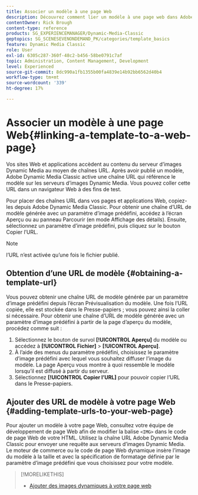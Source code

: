 ```yaml
---
title: Associer un modèle à une page Web
description: Découvrez comment lier un modèle à une page web dans Adobe Dynamic Media Classic.
contentOwner: Rick Brough
content-type: reference
products: SG_EXPERIENCEMANAGER/Dynamic-Media-Classic
geptopics: SG_SCENESEVENONDEMAND_PK/categories/template_basics
feature: Dynamic Media Classic
role: User
exl-id: 6305c287-360f-48c2-b456-58be0791c7af
topic: Administration, Content Management, Development
level: Experienced
source-git-commit: 8dc990a1fb1355b00fa4839e14b92bb6562d40b4
workflow-type: tm+mt
source-wordcount: '339'
ht-degree: 17%

---
```


# Associer un modèle à une page Web{#linking-a-template-to-a-web-page}

Vos sites Web et applications accèdent au contenu du serveur d’images Dynamic Media au moyen de chaînes URL. Après avoir publié un modèle, Adobe Dynamic Media Classic active une chaîne URL qui référence le modèle sur les serveurs d’images Dynamic Media. Vous pouvez coller cette URL dans un navigateur Web à des fins de test.

Pour placer des chaînes URL dans vos pages et applications Web, copiez-les depuis Adobe Dynamic Media Classic. Pour obtenir une chaîne d’URL de modèle générée avec un paramètre d’image prédéfini, accédez à l’écran Aperçu ou au panneau Parcourir (en mode Affichage des détails). Ensuite, sélectionnez un paramètre d’image prédéfini, puis cliquez sur le bouton Copier l’URL.

>[!NOTE]
>
>l’URL n’est activée qu’une fois le fichier publié.

## Obtention d’une URL de modèle {#obtaining-a-template-url}

Vous pouvez obtenir une chaîne URL de modèle générée par un paramètre d’image prédéfini depuis l’écran Prévisualisation du modèle. Une fois l’URL copiée, elle est stockée dans le Presse-papiers ; vous pouvez ainsi la coller si nécessaire. Pour obtenir une chaîne d’URL de modèle générée avec un paramètre d’image prédéfini à partir de la page d’aperçu du modèle, procédez comme suit :

1. Sélectionnez le bouton de survol **[!UICONTROL Aperçu]** du modèle ou accédez à **[!UICONTROL Fichier]** > **[!UICONTROL Aperçu]**.
1. À l’aide des menus du paramètre prédéfini, choisissez le paramètre d’image prédéfini avec lequel vous souhaitez diffuser l’image du modèle. La page Aperçu vous montre à quoi ressemble le modèle lorsqu’il est diffusé à partir du serveur.
1. Sélectionnez **[!UICONTROL Copier l’URL]** pour pouvoir copier l’URL dans le Presse-papiers.

## Ajouter des URL de modèle à votre page Web {#adding-template-urls-to-your-web-page}

Pour ajouter un modèle à votre page Web, consultez votre équipe de développement de page Web afin de modifier la balise `<IMG>` dans le code de page Web de votre HTML. Utilisez la chaîne URL Adobe Dynamic Media Classic pour envoyer une requête aux serveurs d’images Dynamic Media. Le moteur de commerce ou le code de page Web dynamique insère l’image du modèle à la taille et avec la spécification de formatage définie par le paramètre d’image prédéfini que vous choisissez pour votre modèle.

>[!MORELIKETHIS]
>
>* [Ajouter des images dynamiques à votre page web](linking-urls-web-application.md#adding_dynamic_images_to_your_web_page)
